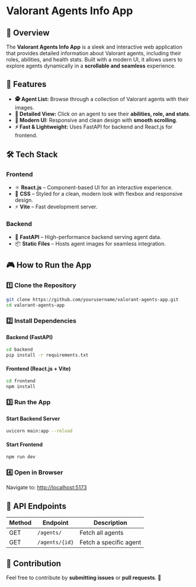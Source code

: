 # Valorant Agents Info App

## 🎯 Overview
The **Valorant Agents Info App** is a sleek and interactive web application that provides detailed information about Valorant agents, including their roles, abilities, and health stats. Built with a modern UI, it allows users to explore agents dynamically in a **scrollable and seamless** experience.

## 🚀 Features
- **🕵️ Agent List:** Browse through a collection of Valorant agents with their images.
- **📜 Detailed View:** Click on an agent to see their **abilities, role, and stats**.
- **🎨 Modern UI:** Responsive and clean design with **smooth scrolling**.
- **⚡ Fast & Lightweight:** Uses FastAPI for backend and React.js for frontend.

## 🛠️ Tech Stack
### **Frontend**
- ⚛️ **React.js** – Component-based UI for an interactive experience.
- 🎨 **CSS** – Styled for a clean, modern look with flexbox and responsive design.
- ⚡ **Vite** – Fast development server.

### **Backend**
- 🐍 **FastAPI** – High-performance backend serving agent data.
- 📦 **Static Files** – Hosts agent images for seamless integration.

## 🎮 How to Run the App
### **1️⃣ Clone the Repository**
```bash
git clone https://github.com/yourusername/valorant-agents-app.git
cd valorant-agents-app
```

### **2️⃣ Install Dependencies**
#### **Backend (FastAPI)**
```bash
cd backend
pip install -r requirements.txt
```

#### **Frontend (React.js + Vite)**
```bash
cd frontend
npm install
```

### **3️⃣ Run the App**
#### **Start Backend Server**
```bash
uvicorn main:app --reload
```

#### **Start Frontend**
```bash
npm run dev
```

### **4️⃣ Open in Browser**
Navigate to: [http://localhost:5173](http://localhost:5173)

## 📌 API Endpoints
| Method | Endpoint        | Description           |
|--------|----------------|-----------------------|
| GET    | `/agents/`      | Fetch all agents      |
| GET    | `/agents/{id}`  | Fetch a specific agent |



## 🤝 Contribution
Feel free to contribute by **submitting issues** or **pull requests**. 🚀


